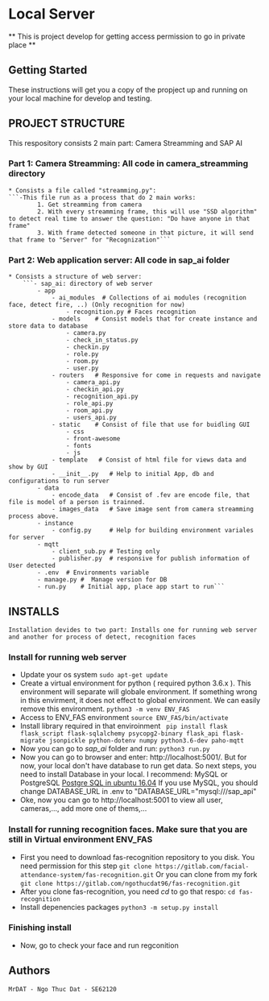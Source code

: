 # Local Server

** This is project develop for getting access permission to go in private place **

## Getting Started
These instructions will get you a copy of the propject up and running on your local machine for develop and testing.

## PROJECT STRUCTURE

This respository consists 2 main part: Camera Streamming and SAP AI

### Part 1: Camera Streamming: All code in camera_streamming directory
    * Consists a file called "streamming.py":
    ```-This file run as a process that do 2 main works:
            1. Get streamming from camera
            2. With every streamming frame, this will use "SSD algorithm" to detect real time to answer the question: "Do have anyone in that frame"
            3. With frame detected someone in that picture, it will send that frame to "Server" for "Recognization"```

### Part 2: Web application server: All code in sap_ai folder
    * Consists a structure of web server:
        ```- sap_ai: directory of web server
            - app 
                - ai_modules  # Collections of ai modules (recognition face, detect fire, ..) (Only recognition for now) 
                    - recognition.py # Faces recognition
                - models    # Consist models that for create instance and store data to database 
                    - camera.py
                    - check_in_status.py
                    - checkin.py
                    - role.py
                    - room.py
                    - user.py
                - routers   # Responsive for come in requests and navigate
                    - camera_api.py
                    - checkin_api.py
                    - recognition_api.py
                    - role_api.py
                    - room_api.py
                    - users_api.py
                - static    # Consist of file that use for buidling GUI
                    - css
                    - front-awesome
                    - fonts
                    - js
                - template   # Consist of html file for views data and show by GUI
                - __init__.py   # Help to initial App, db and configurations to run server
            - data
                - encode_data   # Consist of .fev are encode file, that file is model of a person is trainned.
                - images_data   # Save image sent from camera streamming process above.
            - instance
                - config.py     # Help for building environment variales for server
            - mqtt
                - client_sub.py # Testing only
                - publisher.py  # responsive for publish information of User detected
            - .env  # Environments variable
            - manage.py #  Manage version for DB
            - run.py    # Initial app, place app start to run```


## INSTALLS
    Installation devides to two part: Installs one for running web server and another for process of detect, recognition faces
### Install for running web server
* Update your os system
``` sudo apt-get update ```
* Create a virtual environment for python ( required python 3.6.x ). This environment will separate will globale environment. If something wrong in this envirment, it does not effect to global environment. We can easily remove this environment.
``` python3 -m venv ENV_FAS ```
* Access to ENV_FAS environment
``` source ENV_FAS/bin/activate ```
* Install library required in that enviroinment
``` pip install flask flask_script flask-sqlalchemy psycopg2-binary flask_api flask-migrate jsonpickle python-dotenv numpy python3.6-dev paho-mqtt```
* Now you can go to *sap_ai* folder and run:
``` python3 run.py ``` 
* Now you can go to browser and enter: http://localhost:5001/. But for now, your local don't have database to run get data.
    So next steps, you need to install Database in your local. I recommend: MySQL or PostgreSQL
[Postgre SQL in ubuntu 16.04](https://www.digitalocean.com/community/tutorials/how-to-install-and-use-postgresql-on-ubuntu-16-04)
If you use MySQL, you should change DATABASE_URL in .env to "DATABASE_URL="mysql:///sap_api"
* Oke, now you can go to http://localhost:5001 to view all user, cameras,..., add more one of thems,...

### Install for running recognition faces. Make sure that you are still in Virtual environment ENV_FAS
* First you need to download fas-recognition repository to you disk. You need permission for this step
``` git clone https://gitlab.com/facial-attendance-system/fas-recognition.git ```
Or you can clone from my fork
``` git clone https://gitlab.com/ngothucdat96/fas-recognition.git ```
* After you clone fas-recognition, you need *cd* to go that respo:
``` cd fas-recognition ```
* Install depenencies packages
``` python3 -m setup.py install ```

### Finishing install
* Now, go to check your face and run regconition

## Authors
    MrDAT - Ngo Thuc Dat - SE62120